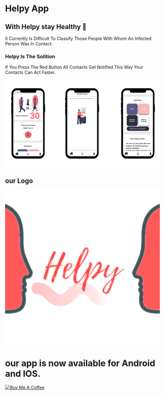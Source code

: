 # Helpy App
## With Helpy stay Healthy  🤗

It Currently Is Difficult To Classify 
Those People With Whom An 
Infected Person Was In Contact.
### Helpy Is The Solition
If You Press The Red Button All Contacts Get Notified.This Way Your Contacts Can Act Faster. 

![Helpy Logo](assets/mockups.PNG?raw=true "Title")

## our Logo
![Helpy Logo](assets/icon.png?raw=true "Title")

# our app is now available for Android and IOS.
<a href="https://www.buymeacoffee.com/AliKarami" target="_blank"><img src="https://cdn.buymeacoffee.com/buttons/default-red.png" alt="Buy Me A Coffee" style="height: 51px !important;width: 217px !important;" ></a>
